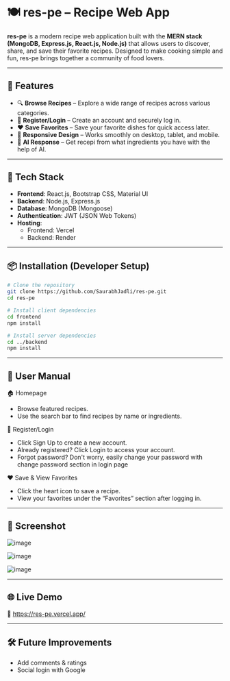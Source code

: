 # 🍽️ res-pe – Recipe Web App

**res-pe** is a modern recipe web application built with the **MERN stack (MongoDB, Express.js, React.js, Node.js)** that allows users to discover, share, and save their favorite recipes. Designed to make cooking simple and fun, res-pe brings together a community of food lovers.

---

## 🚀 Features

- 🔍 **Browse Recipes** – Explore a wide range of recipes across various categories.
- 📝 **Register/Login** – Create an account and securely log in.
- ❤️ **Save Favorites** – Save your favorite dishes for quick access later.
- 📱 **Responsive Design** – Works smoothly on desktop, tablet, and mobile.
- 📱 **AI Response** – Get recepi from what ingredients you have with the help of AI.

---

## 📁 Tech Stack

- **Frontend**: React.js, Bootstrap CSS, Material UI
- **Backend**: Node.js, Express.js
- **Database**: MongoDB (Mongoose)
- **Authentication**: JWT (JSON Web Tokens)
- **Hosting**:
  - Frontend: Vercel
  - Backend: Render

---

## 📦 Installation (Developer Setup)

```bash
# Clone the repository
git clone https://github.com/SaurabhJadli/res-pe.git
cd res-pe

# Install client dependencies
cd frontend
npm install

# Install server dependencies
cd ../backend
npm install
```
---

## 👤 User Manual

🏠 Homepage
- Browse featured recipes.
- Use the search bar to find recipes by name or ingredients.

🔐 Register/Login
- Click Sign Up to create a new account.
- Already registered? Click Login to access your account.
- Forgot password? Don't worry, easily change your password with change password section in login page

❤️ Save & View Favorites
- Click the heart icon to save a recipe.
- View your favorites under the “Favorites” section after logging in.

---

## 📸 Screenshot
![image](https://github.com/user-attachments/assets/79e615cc-39ee-489e-8632-6f80ff6022f5)

![image](https://github.com/user-attachments/assets/f3c838c5-8e10-4f54-8679-c645c7a7c3da)

![image](https://github.com/user-attachments/assets/7585aee4-d81e-4265-b02e-a9b62181a293)


---

## 🌐 Live Demo
🔗 https://res-pe.vercel.app/

---

## 🛠️ Future Improvements
- Add comments & ratings
- Social login with Google
